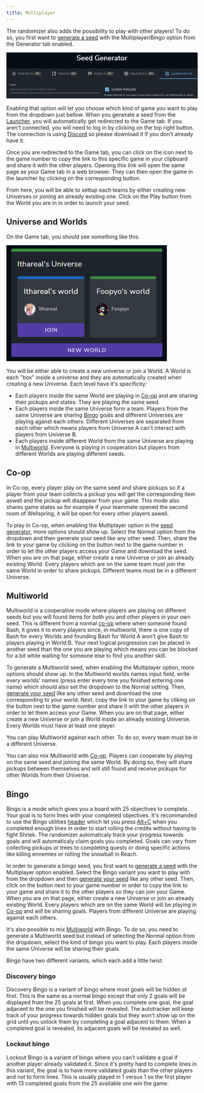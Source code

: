 ```yaml
---
title: Multiplayer
---
```


The randomizer also adds the possibility to play with other players! To do so, you first want to [generate a seed](/seedgen) with the Multiplayer/Bingo option from the Generator tab enabled.

![Netcode in gui](/media/netcode.png)

Enabling that option will let you choose which kind of game you want to play from the dropdown just bellow. When you generate a seed from the [Launcher](/features/launcher), you will automatically get redirected to the Game tab. If you aren't connected, you will need to log in by clicking on the top right button. The connection is using [Discord](https://discord.com/) so please download it if you don't already have it.

Once you are redirected to the Game tab, you can click on the icon next to the game number to copy the link to this specific game in your clipboard and share it with the other players. Opening this link will open the same page as your Game tab in a web browser. They can then open the game in the launcher by clicking on the corresponding button.

From here, you will be able to settup each teams by either creating new Universes or joining an already existing one. Click on the Play button from the World you are in in order to launch your seed.

## Universe and Worlds

On the Game tab, you should see something like this:

![Universe example](/media/universe.png)

You will be either able to create a new universe or join a World. A World is each "box" inside a universe and they are automatically created when creating a new Universe. Each level have it's specificity:

* Each players inside the same World are playing in [Co-op](/features/multiplayer#co-op) and are sharing their pickups and states. They are playing the same seed.
* Each players inside the same Universe form a team. Players from the same Universe are sharing [Bingo](/features/multiplayer#bingo) goals and different Universes are playing aganst each others. Different Universes are separated from each other which means players from Universe A can't interact with players from Universe B.
* Each players inside different World from the same Universe are playing in [Multiworld](/features/multiplayer#multiworld). Everyone is playing in cooperation but players from different Worlds are playing different seeds. 

## Co-op

In Co-op, every player play on the same seed and share pickups so if a player from your team collects a pickup you will get the corresponding item aswell and the pickup will disappear from your game. This mode also shares game states so for example if your teammate opened the second room of Wellspring, it will be open for every other players aswell.

To play in Co-op, when enabling the Multiplayer option in the [seed generator](/seedgen), more options should show up. Select the Normal option from the dropdown and then generate your seed like any other seed. Then, share the link to your game by clicking on the button next to the game number in order to let the other players access your Game and download the seed. When you are on that page, either create a new Universe or join an already existing World. Every players which are on the same team must join the same World in order to share pickups. Different teams must be in a different Universe.

## Multiworld

Multiworld is a cooperative mode where players are playing on different seeds but you will found items for both you and other players in your own seed. This is different from a normal [co-op](/features/multiplayer#co-op) where when someone found Bash, it gives it to every players since, in multiworld, there is one copy of Bash for every Worlds and founding Bash for World A won't give Bash to players playing in World B. Your next logical progression can be placed in another seed than the one you are playing which means you can be blocked for a bit while waiting for someone else to find you another skill.

To generate a Multiworld seed, when enabling the Multiplayer option, more options should show up. In the Multiworld worlds names input field, write every worlds' names (press enter every time you finished entering one name) which should also set the dropdown to the Normal setting. Then, [generate your seed](/seedgen) like any other seed and download the one corresponding to your world. Next, copy the link to your game by cliking on the button next to the game number and share it with the other players in order to let them access your Game. When you are on that page, either create a new Universe or join a World inside an already existing Universe. Every Worlds must have at least one player.

You can play Multiworld against each other. To do so, every team must be in a different Universe.

You can also mix Multiworld with [Co-op](/features/multiplayer#co-op). Players can cooperate by playing on the same seed and joining the same World. By doing so, they will share pickups between themselves and will still found and receive pickups for other Worlds from their Universe.

## Bingo

Bingo is a mode which gives you a board with 25 objectives to complete. Your goal is to form lines with your completed objectives. It's recommanded to use the Bingo utilities [header](/seedgen/headers) which let you press [Alt+C](/features/special-commands) when you completed enough lines in order to start rolling the credits without having to fight Shriek. The randomizer automaticaly track your progress towards goals and will automaticaly claim goals you completed. Goals can vary from collecting pickups or trees to completing quests or doing specific actions like killing ennemies or rolling the snowball in Reach.

In order to generate a bingo seed, you first want to [generate a seed](/seedgen) with the Multiplayer option enabled. Select the Bingo variant you want to play with from the dropdown and then [generate your seed](/seedgen) like any other seed. Then, click on the button next to your game number in order to copy the link to your game and share it to the other players so they can join your Game. When you are on that page, either create a new Universe or join an already existing World. Every players which are on the same World will be playing in [Co-op](/features/multiplayer#co-op) and will be sharing goals. Players from different Universe are playing against each others.

It's also possible to mix [Multiworld](/features/multiplayer#multiworld) with Bingo. To do so, you need to generate a Multiworld seed but instead of selecting the Normal option from the dropdown, select the kind of bingo you want to play. Each players inside the same Universe will be sharing their goals.

Bingo have two different variants, which each add a little twist:

### Discovery bingo

Discovery Bingo is a variant of bingo where most goals will be hidden at first. This is the same as a normal bingo except that only 2 goals will be displayed from the 25 goals at first. When you complete one goal, the goal adjacent to the one you finished will be revealed. The autotracker will keep track of your progress towards hidden goals but they won't show up on the grid until you unlock them by completing a goal adjacent to them. When a completed goal is revealed, its adjacent goals will be revealed as well.

### Lockout bingo

Lockout Bingo is a variant of bingo where you can't validate a goal if another player already validated it. Since it's pretty hard to complete lines in this variant, the goal is to have more validated goals than the other players and not to form lines. This is usually played in 1 versus 1 so the first player with 13 completed goals from the 25 available one win the game.